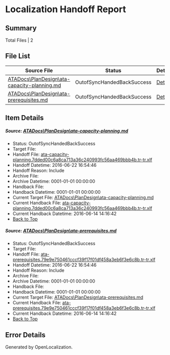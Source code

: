 # <a name='report-top'></a> Localization Handoff Report

## Summary
 Total Files | 2

## File List
 Source File | Status | Details 
 ----------- | ------ | ------- 
 [ATADocs\PlanDesign\ata-capacity-planning.md](https://github.com/Microsoft/ATADocs-pr/blob/44979cede97b3901bd2882c73a76a93d549168fb/ATADocs/PlanDesign/ata-capacity-planning.md) | OutofSyncHandedBackSuccess | [Details](#663c023e895dea81a0079d6bb445a1a87cb0917b224)
 [ATADocs\PlanDesign\ata-prerequisites.md](https://github.com/Microsoft/ATADocs-pr/blob/44979cede97b3901bd2882c73a76a93d549168fb/ATADocs/PlanDesign/ata-prerequisites.md) | OutofSyncHandedBackSuccess | [Details](#072eba12d14940aaa01824a8ec3899e721484f49225)

## Item Details
##### <a name='663c023e895dea81a0079d6bb445a1a87cb0917b224'></a> Source: [ATADocs\PlanDesign\ata-capacity-planning.md](https://github.com/Microsoft/ATADocs-pr/blob/44979cede97b3901bd2882c73a76a93d549168fb/ATADocs/PlanDesign/ata-capacity-planning.md)
* Status: OutofSyncHandedBackSuccess
* Target File: 
* Handoff File: [ata-capacity-planning.7dded00c6a8ca713a36c240993fc56aa469bbb4b.tr-tr.xlf](https://github.com/Microsoft/EM.handoff/blob/aafab76639e85731425f6265cc553f22c11af562/ol-handoff/Microsoft/ATADocs-pr.tr-tr/master/ata-capacity-planning.7dded00c6a8ca713a36c240993fc56aa469bbb4b.tr-tr.xlf)
* Handoff Datetime: 2016-06-22 16:54:46
* Handoff Reason: Include
* Archive File: 
* Archive Datetime: 0001-01-01 00:00:00
* Handback File: 
* Handback Datetime: 0001-01-01 00:00:00
* Current Target File: [ATADocs\PlanDesign\ata-capacity-planning.md](https://github.com/Microsoft/ATADocs-pr.tr-tr/blob/c19e0c71c1bbb60c0b493625b18dcdef42da19e0/ATADocs/PlanDesign/ata-capacity-planning.md)
* Current Handback File: [ata-capacity-planning.7dded00c6a8ca713a36c240993fc56aa469bbb4b.tr-tr.xlf](https://github.com/Microsoft/EM.handback/blob/6bbd25980a1f543330e58651ebf0ca1bbce38315/ol-handback/Microsoft/ATADocs-pr.tr-tr/master/ata-capacity-planning.7dded00c6a8ca713a36c240993fc56aa469bbb4b.tr-tr.xlf)
* Current Handback Datetime: 2016-06-14 14:16:42
* [Back to Top](#report-top)

##### <a name='072eba12d14940aaa01824a8ec3899e721484f49225'></a> Source: [ATADocs\PlanDesign\ata-prerequisites.md](https://github.com/Microsoft/ATADocs-pr/blob/44979cede97b3901bd2882c73a76a93d549168fb/ATADocs/PlanDesign/ata-prerequisites.md)
* Status: OutofSyncHandedBackSuccess
* Target File: 
* Handoff File: [ata-prerequisites.79e9e750461cccf39f17f01df458a3eb6f3e6c8b.tr-tr.xlf](https://github.com/Microsoft/EM.handoff/blob/aafab76639e85731425f6265cc553f22c11af562/ol-handoff/Microsoft/ATADocs-pr.tr-tr/master/ata-prerequisites.79e9e750461cccf39f17f01df458a3eb6f3e6c8b.tr-tr.xlf)
* Handoff Datetime: 2016-06-22 16:54:46
* Handoff Reason: Include
* Archive File: 
* Archive Datetime: 0001-01-01 00:00:00
* Handback File: 
* Handback Datetime: 0001-01-01 00:00:00
* Current Target File: [ATADocs\PlanDesign\ata-prerequisites.md](https://github.com/Microsoft/ATADocs-pr.tr-tr/blob/c19e0c71c1bbb60c0b493625b18dcdef42da19e0/ATADocs/PlanDesign/ata-prerequisites.md)
* Current Handback File: [ata-prerequisites.79e9e750461cccf39f17f01df458a3eb6f3e6c8b.tr-tr.xlf](https://github.com/Microsoft/EM.handback/blob/6bbd25980a1f543330e58651ebf0ca1bbce38315/ol-handback/Microsoft/ATADocs-pr.tr-tr/master/ata-prerequisites.79e9e750461cccf39f17f01df458a3eb6f3e6c8b.tr-tr.xlf)
* Current Handback Datetime: 2016-06-14 14:16:42
* [Back to Top](#report-top)


## Error Details

Generated by OpenLocalization.
